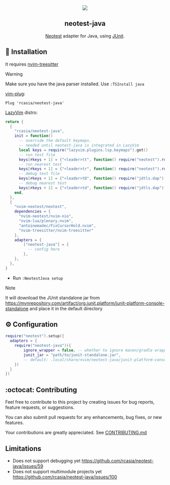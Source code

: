 
<section align="center">
  <a href="https://github.com/rcasia/neotest-java/actions/workflows/makefile.yml">
    <img src="https://github.com/rcasia/neotest-java/actions/workflows/makefile.yml/badge.svg">
  </a>
  <h1>neotest-java</h1>
  <p> <a href="https://github.com/rcarriga/neotest">Neotest</a> adapter for Java, using <a href="https://github.com/junit-team/junit5">JUnit</a>.</p>
</section>

## :wrench: Installation

It requires [nvim-treesitter](https://github.com/nvim-treesitter/nvim-treesitter)
> [!WARNING]
>Make sure you have the java parser installed. Use `:TSInstall java`

[vim-plug](https://github.com/junegunn/vim-plug):
```vim
Plug 'rcasia/neotest-java'
```

[LazyVim](https://github.com/LazyVim/LazyVim) distro:
```lua
return {
  {
    "rcasia/neotest-java",
    init = function()
      -- override the default keymaps.
      -- needed until neotest-java is integrated in LazyVim
      local keys = require("lazyvim.plugins.lsp.keymaps").get()
      -- run test file
      keys[#keys + 1] = {"<leader>tt", function() require("neotest").run.run(vim.fn.expand("%")) end, mode = "n" }
      -- run nearest test
      keys[#keys + 1] = {"<leader>tr", function() require("neotest").run.run() end, mode = "n" }
      -- debug test file
      keys[#keys + 1] = {"<leader>tD", function() require("jdtls.dap").test_class() end, mode = "n" }
      -- debug nearest test
      keys[#keys + 1] = {"<leader>td", function() require("jdtls.dap").test_nearest_method() end, mode = "n" }
    end,
  },
  {
    "nvim-neotest/neotest",
    dependencies = {
      "nvim-neotest/nvim-nio",
      "nvim-lua/plenary.nvim",
      "antoinemadec/FixCursorHold.nvim",
      "nvim-treesitter/nvim-treesitter"
    },
    adapters = {
        ["neotest-java"] = {
          -- config here
        },
    },
  },
}
```

* Run `:NeotestJava setup`
> [!NOTE]
> It will download the JUnit standalone jar from https://mvnrepository.com/artifact/org.junit.platform/junit-platform-console-standalone and place it in the default directory

## :gear: Configuration
```lua
require("neotest").setup({
  adapters = {
    require("neotest-java")({
        ignore_wrapper = false, -- whether to ignore maven/gradle wrapper
        junit_jar = "path/to/junit-standalone.jar",
        -- default: .local/share/nvim/neotest-java/junit-platform-console-standalone-[version].jar
    })
  }
})
```

## :octocat: Contributing
Feel free to contribute to this project by creating issues for bug reports, feature requests, or suggestions.

You can also submit pull requests for any enhancements, bug fixes, or new features.

Your contributions are greatly appreciated. See [CONTRIBUTING.md](https://github.com/rcasia/neotest-java/blob/main/CONTRIBUTING.md)

## Limitations
* Does not support debugging yet https://github.com/rcasia/neotest-java/issues/59
* Does not support multimodule projects yet https://github.com/rcasia/neotest-java/issues/100

